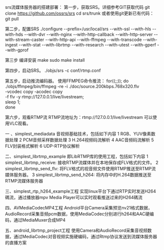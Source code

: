 srs流媒体服务器的搭建部署：
  第一步，获取SRS。详细参考GIT获取代码
    git clone https://github.com/ossrs/srs cd srs/trunk 
    或者使用git更新已有代码：
    git pull
  
  第二步，配置SRS
  ./configure --prefix=/usr/local/srs --with-ssl --with-hls --with-hds --with-dvr --with-nginx --with-http-callback --with-http-server --with-stream-caster --with-http-api --with-ffmpeg --with-transcode --with-ingest --with-stat --with-librtmp --with-research --with-utest --with-gperf --with-gprof 
  
 第三步 编译安装
    make
    sudo make install

 第四步，启动SRS。
    ./objs/srs -c conf/rtmp.conf

 第五步，启动推流编码器。
   使用FFMPEG命令推流：
   for((;;)); do \
    ./objs/ffmpeg/bin/ffmpeg -re -i ./doc/source.200kbps.768x320.flv \
    -vcodec copy -acodec copy \
    -f flv -y rtmp://127.0.0.1/live/livestream; \
    sleep 1; \
   done

  第六步，观看RTMP流
     RTMP流地址为：rtmp://127.0.0.1/live/livestream 可以使用VLC观看。



一 、simplest_mediadata 音视频基础技术，包括如下内容
   1 RGB、YUV像素数据处理
   2 PCM音频采样数据处理
   3 H.264视频码流解析
   4 AAC音频码流解析
   5 FLV封装格式解析
   6 UDP-RTP协议解析

二、simplest_librtmp_example 即LibRTMP库的使用工程，包括如下内容
   1 simplest_librtmp_receive: 接收RTMP流媒体并在本地保存成FLV格式的文件。
   2 simplest_librtmp_send_flv: 将FLV格式的视音频文件使用RTMP推送至RTMP流媒体服务器。
   3 simplest_librtmp_send_h264: 将内存中的H.264数据推送至RTMP流媒体服务器

三、simplest_rtp_h264_example工程
    实现linux平台下通过RTP实时发送H264碼流，通过播放器mpv Media Player可以实时观看推送过来的H264碼流


四、AVMediaCodecMP4工程
    Android平台Camera采集预览nv21格式数据，AudioRecord采集音频pcm数据，使用MediaCodec分别进行h264和AAC硬编码，通过MediaMuxer合成MP4


五、android_librtmp_project工程 
    使用Camera和AudioRecord采集音视频数据，通过MediaCodec对音视频实施硬编码，通过Rtmp协议发送到流媒体服务器的直播方案
    
